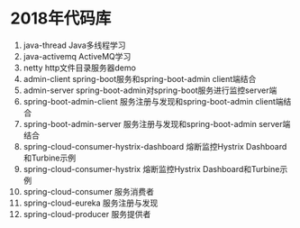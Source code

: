 # 2018年代码库
1. java-thread Java多线程学习
2. java-activemq ActiveMQ学习
3. netty http文件目录服务器demo
4. admin-client spring-boot服务和spring-boot-admin client端结合
5. admin-server spring-boot-admin对spring-boot服务进行监控server端
6. spring-boot-admin-client 服务注册与发现和spring-boot-admin client端结合
7. spring-boot-admin-server 服务注册与发现和spring-boot-admin server端结合
8. spring-cloud-consumer-hystrix-dashboard 熔断监控Hystrix Dashboard和Turbine示例
9. spring-cloud-consumer-hystrix 熔断监控Hystrix Dashboard和Turbine示例
10. spring-cloud-consumer 服务消费者
11. spring-cloud-eureka 服务注册与发现
12. spring-cloud-producer 服务提供者